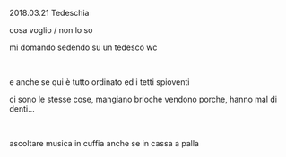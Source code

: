2018.03.21 Tedeschia

cosa voglio / non lo so

mi domando sedendo su un tedesco wc

<br>

e anche se qui è tutto ordinato ed i tetti spioventi

ci sono le stesse cose, mangiano brioche vendono porche, hanno mal di denti...

<br>

ascoltare musica in cuffia anche se in cassa a palla
